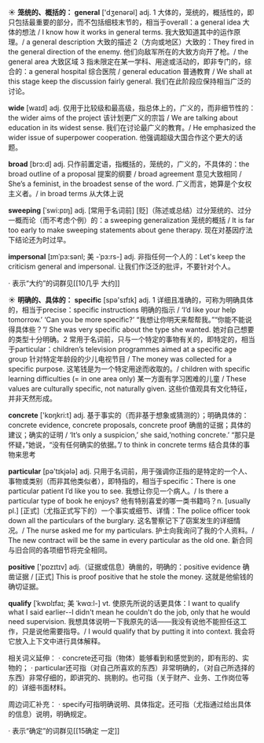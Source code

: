 ☀ <span class="category">**笼统的、概括的：**</span>
<span class="vocabulary">**general**</span> ['dӡenərəl] 
<span class="definition">adj. 1 大体的，笼统的，概括性的，即只包括最重要的部分，而不包括细枝末节的，相当于overall：</span>a general idea 大体的想法 / I know how it works in general terms. 我大致知道其中的运作原理。/ a general description 大致的描述 <span class="definition">2（方向或地区）大致的：</span>They fired in the general direction of the enemy. 他们向敌军所在的大致方向开了枪。/ the general area 大致区域 <span class="definition">3 指未限定在某一学科、用途或活动的，即非专门的，综合的：</span>a general hospital 综合医院 / general education 普通教育 / We shall at this stage keep the discussion fairly general. 我们在此阶段应保持相当广泛的讨论。

<span class="vocabulary">**wide**</span> [waɪd] 
<span class="definition">adj. 仅用于比较级和最高级，指总体上的，广义的，而非细节性的：</span>the wider aims of the project 该计划更广义的宗旨 / We are talking about education in its widest sense. 我们在讨论最广义的教育。/ He emphasized the wider issue of superpower cooperation. 他强调超级大国合作这个更大的话题。

<span class="vocabulary">**broad**</span> [brɔ:d] 
<span class="definition">adj. 只作前置定语，指概括的，笼统的，广义的，不具体的：</span>the broad outline of a proposal 提案的纲要 / broad agreement 意见大致相同 / She’s a feminist, in the broadest sense of the word. 广义而言，她算是个女权主义者。/ in broad terms 从大体上说
           
<span class="vocabulary">**sweeping**</span> [ˈswi:pɪŋ]
<span class="definition">adj. [常用于名词前] [贬]（陈述或总结）过分笼统的、过分一概而论（而不考虑个例）的：</span>a sweeping generalization 笼统的概括 / It is far too early to make sweeping statements about gene therapy. 现在对基因疗法下结论还为时过早。
           
<span class="vocabulary">**impersonal**</span> [ɪmˈpɜ:sənl; 美 -ˈpɜ:rs-]
<span class="definition">adj. 非指任何一个人的：</span>Let's keep the criticism general and impersonal. 让我们作泛泛的批评，不要针对个人。

· 表示“大约”的词群见[[10几乎 大约]]

☀ <span class="category">**明确的、具体的：**</span>
<span class="vocabulary">**specific**</span> [spə'sɪfɪk] 
<span class="definition">adj. 1 详细且准确的，可称为明确具体的，相当于precise：</span>specific instructions 明确的指示 / ‘I’d like your help tomorrow.’ ‘Can you be more specific?’ “我想让你明天来帮帮我。”“你能不能说得具体些？”/ She was very specific about the type she wanted. 她对自己想要的类型十分明确。<span class="definition">2 常用于名词前，只与一个特定的事物有关的，即特定的，相当于particular：</span>children’s television programmes aimed at a specific age group 针对特定年龄段的少儿电视节目 / The money was collected for a specific purpose. 这笔钱是为一个特定用途而收取的。/ children with specific learning difficulties (= in one area only) 某一方面有学习困难的儿童 / These values are culturally specific, not naturally given. 这些价值观具有文化特征，并非天然形成。

<span class="vocabulary">**concrete**</span> ['kɒŋkri:t] 
<span class="definition">adj. 基于事实的（而非基于想象或猜测的）；明确具体的：</span>concrete evidence, concrete proposals, concrete proof 确凿的证据；具体的建议；确实的证明 / ‘It’s only a suspicion,’ she said,‘nothing concrete.’ “那只是怀疑，”她说，“没有任何确实的依据。”/ to think in concrete terms 结合具体的事物来思考

<span class="vocabulary">**particular**</span> [pə'tɪkjələ] 
<span class="definition">adj. 只用于名词前，用于强调你正指的是特定的一个人、事物或类别（而非其他类似者），即特指的，相当于specific：</span>There is one particular patient I’d like you to see. 我想让你见一个病人。/ Is there a particular type of book he enjoys? 他有特别喜爱的哪一类书籍吗？<span class="definition">n. [usually pl.] [正式]（尤指正式写下的）一个事实或细节、详情：</span>The police officer took down all the particulars of the burglary. 这名警察记下了窃案发生的详细情况。/ The nurse asked me for my particulars. 护士向我询问了我的个人资料。/ The new contract will be the same in every particular as the old one. 新合同与旧合同的各项细节将完全相同。

<span class="vocabulary">**positive**</span> ['pɒzɪtɪv] 
<span class="definition">adj.（证据或信息）确凿的，明确的：</span>positive evidence 确凿证据 / [正式] This is proof positive that he stole the money. 这就是他偷钱的确切证据。
           
<span class="vocabulary">**qualify**</span> [ˈkwɒlɪfaɪ; 美 ˈkwɑ:l-]
<span class="definition">vt. 使原先所说的话更具体：</span>I want to qualify what I said earlier--I didn't mean he couldn't do the job, only that he would need supervision. 我想具体说明一下我原先的话——我没有说他不能担任这工作，只是说他需要指导。/ I would qualify that by putting it into context. 我会将它放入上下文中进行具体解释。

相关词义延伸：
· concrete还可指（物体）能够看到和感觉到的，即有形的、实物的；
· particular还可指（对自己所喜欢的东西）非常明确的，（对自己所选择的东西）非常仔细的，即讲究的、挑剔的。也可指（关于财产、业务、工作岗位等的）详细书面材料。

周边词汇补充：
· specify可指明确说明、具体指定。还可指（尤指通过给出具体的信息）说明，明确规定。

· 表示“确定”的词群见[[15确定 一定]]
